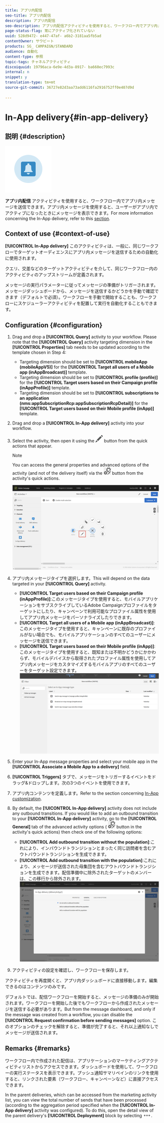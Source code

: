 ```yaml
---
title: アプリ内配信
seo-title: アプリ内配信
description: アプリ内配信
seo-description: アプリ内配信アクティビティを使用すると、ワークフロー内でアプリ内メッセージを送信できます。
page-status-flag: 常にアクティブ化されていない
uuid: 528d9472- e447-47af- a6b2-3181aa5fb5ad
contentOwner: サウビート
products: SG_ CAMPAIGN/STANDARD
audience: 自動化
content-type: 参照
topic-tags: チャネルアクティビティ
discoiquuid: 19796aca-6e9e-4d3a-8917- ba660ec7993c
internal: n
snippet: y
translation-type: tm+mt
source-git-commit: 36727e82d3aa73add6116fa2916752ff0e407d9d

---
```



# In-App delivery{#in-app-delivery}

## 説明 {#description}

![](assets/wkf_in_app_1.png)

**アプリ内配信** アクティビティを使用すると、ワークフロー内でアプリ内メッセージを送信できます。アプリ内メッセージを使用すると、ユーザーがアプリ内でアクティブになったときにメッセージを表示できます。For more information concerning the In-App delivery, refer to this [section](../../channels/using/about-in-app-messaging.md).

## Context of use {#context-of-use}

**[!UICONTROL In-App delivery]** このアクティビティは、一般に、同じワークフローでターゲットオーディエンスにアプリ内メッセージを送信するための自動化に使用されます。

クエリ、交差などのターゲットアクティビティを介して、同じワークフロー内のアクティビティのアップストリームが定義されます。

メッセージの実行パラメーターに従ってメッセージの準備がトリガーされます。メッセージダッシュボードから、メッセージを送信するかどうかを手動で確認できます（デフォルトで必須）。ワークフローを手動で開始することも、ワークフローにスケジューラーアクティビティを配置して実行を自動化することもできます。

## Configuration {#configuration}

1. Drag and drop a **[!UICONTROL Query]** activity to your workflow. Please note that the **[!UICONTROL Query]** activity targeting dimension in the **[!UICONTROL Properties]** tab needs to be updated according to the template chosen in Step 4:

   * Targeting dimension should be set to **[!UICONTROL mobileApp (mobileAppV5)]** for the **[!UICONTROL Target all users of a Mobile app (inAppBroadcast)]** template.
   * Targeting dimension should be set to **[!UICONTROL profile (profile)]** for the **[!UICONTROL Target users based on their Campaign profile (inAppProfile)]** template.
   * Targeting dimension should be set to **[!UICONTROL subscriptions to an application (nms:appSubscriptionRcp:appSubscriptionRcpDetail)]** for the **[!UICONTROL Target users based on their Mobile profile (inApp)]** template.

1. Drag and drop a **[!UICONTROL In-App delivery]** activity into your workflow.
1. Select the activity, then open it using the ![](assets/edit_darkgrey-24px.png) button from the quick actions that appear.

   >[!NOTE]
   >
   >You can access the general properties and advanced options of the activity (and not of the delivery itself) via the ![](assets/dlv_activity_params-24px.png) button from the activity's quick actions.

   ![](assets/wkf_in_app_3.png)

1. アプリ内メッセージタイプを選択します。This will depend on the data targeted in your **[!UICONTROL Query]** activity.

   * **[!UICONTROL Target users based on their Campaign profile (inAppProfile)]**:このメッセージタイプを使用すると、モバイルアプリケーションをサブスクライブしているAdobe Campaignプロファイルをターゲットにしたり、キャンペーンで利用可能なプロファイル属性を使用してアプリ内メッセージをパーソナライズしたりできます。
   * **[!UICONTROL Target all users of a Mobile app (inAppBroadcast)]**:このメッセージタイプを使用すると、キャンペーンに既存のプロファイルがない場合でも、モバイルアプリケーションのすべてのユーザーにメッセージを送信できます。
   * **[!UICONTROL Target users based on their Mobile profile (inApp)]**:このメッセージタイプを使用すると、既知または不明かどうかにかかわらず、モバイルデバイスから取得されたプロファイル属性を使用してアプリ内メッセージをカスタマイズするモバイルアプリのすべてのユーザーをターゲット設定できます。
   ![](assets/wkf_in_app_4.png)

1. Enter your In-App message properties and select your mobile app in the **[!UICONTROL Associate a Mobile App to a delivery]** field.
1. **[!UICONTROL Triggers]** タブで、メッセージをトリガーするイベントをドラッグ&amp;ドロップします。次の3つのイベントを使用できます。
1. アプリ内コンテンツを定義します。Refer to the section concerning [In-App customization](../../channels/using/customizing-an-in-app-message.md).
1. By default, the **[!UICONTROL In-App delivery]** activity does not include any outbound transitions. If you would like to add an outbound transition to your **[!UICONTROL In-App delivery]** activity, go to the **[!UICONTROL General]** tab of the advanced activity options ( ![](assets/dlv_activity_params-24px.png) button in the activity's quick actions) then check one of the following options:

   * **[!UICONTROL Add outbound transition without the population]**:これにより、インバウンドトランジションとまったく同じ訪問者を含むアウトバウンドトランジションを生成できます。
   * **[!UICONTROL Add outbound transition with the population]**:これにより、メッセージが送信された母集団を含むアウトバウンドトランジションを生成できます。配信準備中に除外されたターゲットのメンバーは、この移行から除外されます。
   ![](assets/wkf_in_app_5.png)

1. アクティビティの設定を確認し、ワークフローを保存します。

アクティビティを再度開くと、アプリ内ダッシュボードに直接移動します。編集できるのはコンテンツのみです。

デフォルトでは、配信ワークフローを開始すると、メッセージの準備のみが開始されます。ワークフローを開始した後でもワークフローから作成されたメッセージを送信する必要があります。But from the message dashboard, and only if the message was created from a workflow, you can disable the **[!UICONTROL Request confirmation before sending messages]** option. このオプションのチェックを解除すると、準備が完了すると、それ以上通知なしでメッセージが送信されます。

## Remarks {#remarks}

ワークフロー内で作成された配信は、アプリケーションのマーケティングアクティビティリストからアクセスできます。ダッシュボードを使用して、ワークフローの実行ステータスを表示できます。プッシュ通知サマリペインのリンクを使用すると、リンクされた要素（ワークフロー、キャンペーンなど）に直接アクセスできます。

In the parent deliveries, which can be accessed from the marketing activity list, you can view the total number of sends that have been processed (according to the aggregation period specified when the **[!UICONTROL In-App delivery]** activity was configured). To do this, open the detail view of the parent delivery's **[!UICONTROL Deployment]** block by selecting ![](assets/wkf_dlv_detail_button.png).
